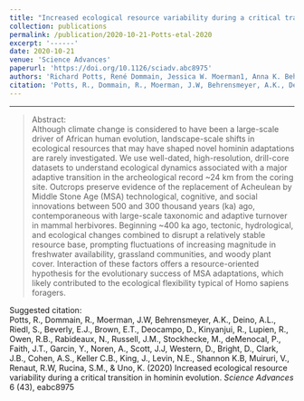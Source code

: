 ```yaml
---
title: "Increased ecological resource variability during a critical transition in hominin evolution"
collection: publications
permalink: /publication/2020-10-21-Potts-etal-2020
excerpt: '------'
date: 2020-10-21
venue: 'Science Advances'
paperurl: 'https://doi.org/10.1126/sciadv.abc8975'
authors: 'Richard Potts, René Dommain, Jessica W. Moerman1, Anna K. Behrensmeyer, Alan L. Deino, Simon Riedl, Emily J. Beverly, Erik T. Brown, Daniel Deocampo, Rahab Kinyanjui, Rachel Lupien, R. Bernhart Owen, Nathan Rabideaux, James M. Russell, Mona Stockhecke, Peter deMenocal, J. Tyler Faith, Yannick Garcin, Anders Noren, Jennifer J. Scott, David Western, Jordon Bright, Jennifer B. Clark, Andrew S. Cohen, C. Brenhin Keller, John King, Naomi E. Levin, Kristina Brady Shannon, Veronica Muiruri, Robin W. Renaut, Stephen M. Rucina and Kevin Uno'
citation: 'Potts, R., Dommain, R., Moerman, J.W, Behrensmeyer, A.K., Deino, A.L., Riedl, S., Beverly, E.J., Brown, E.T., Deocampo, D., Kinyanjui, R., Lupien, R., Owen, R.B., Rabideaux, N., Russell, J.M., Stockhecke, M., deMenocal, P., Faith, J.T.,  Garcin, Y., Noren, A., Scott, J.J, Western, D., Bright, D., Clark, J.B., Cohen, A.S., Keller C.B., King, J., Levin, N.E., Shannon K.B, Muiruri, V., Renaut, R.W, Rucina, S.M., &amp; Uno, K. (2020) Increased ecological resource variability during a critical transition in hominin evolution. <i>Science Advances</i> 6 (43), eabc8975'
---
```


------

>Abstract: <br/>Although climate change is considered to have been a large-scale driver of African human evolution, landscape-scale shifts in ecological resources that may have shaped novel hominin adaptations are rarely investigated. We use well-dated, high-resolution, drill-core datasets to understand ecological dynamics associated with a major adaptive transition in the archeological record ~24 km from the coring site. Outcrops preserve evidence of the replacement of Acheulean by Middle Stone Age (MSA) technological, cognitive, and social innovations between 500 and 300 thousand years (ka) ago, contemporaneous with large-scale taxonomic and adaptive turnover in mammal herbivores. Beginning ~400 ka ago, tectonic, hydrological, and ecological changes combined to disrupt a relatively stable resource base, prompting fluctuations of increasing magnitude in freshwater availability, grassland communities, and woody plant cover. Interaction of these factors offers a resource-oriented hypothesis for the evolutionary success of MSA adaptations, which likely contributed to the ecological flexibility typical of Homo sapiens foragers.

Suggested citation: <br/>Potts, R., Dommain, R., Moerman, J.W, Behrensmeyer, A.K., Deino, A.L., Riedl, S., Beverly, E.J., Brown, E.T., Deocampo, D., Kinyanjui, R., Lupien, R., Owen, R.B., Rabideaux, N., Russell, J.M., Stockhecke, M., deMenocal, P., Faith, J.T.,  Garcin, Y., Noren, A., Scott, J.J, Western, D., Bright, D., Clark, J.B., Cohen, A.S., Keller C.B., King, J., Levin, N.E., Shannon K.B, Muiruri, V., Renaut, R.W, Rucina, S.M., & Uno, K. (2020) Increased ecological resource variability during a critical transition in hominin evolution. <i>Science Advances</i> 6 (43), eabc8975